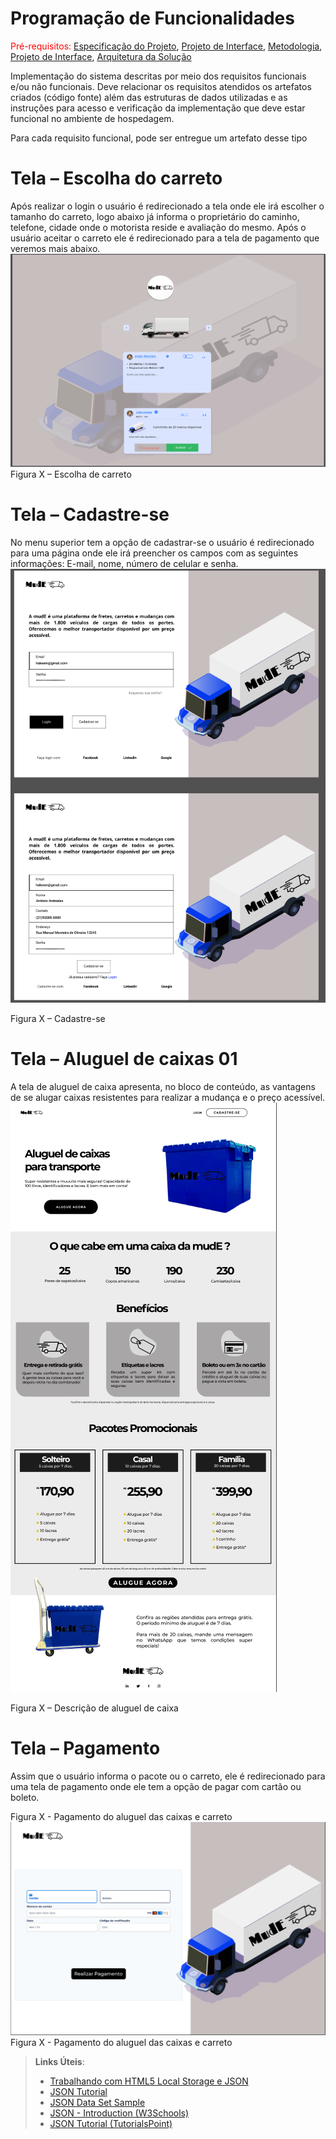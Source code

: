 # Programação de Funcionalidades

<span style="color:red">Pré-requisitos: <a href="2-Especificação do Projeto.md"> Especificação do Projeto</a></span>, <a href="3-Projeto de Interface.md"> Projeto de Interface</a>, <a href="4-Metodologia.md"> Metodologia</a>, <a href="3-Projeto de Interface.md"> Projeto de Interface</a>, <a href="5-Arquitetura da Solução.md"> Arquitetura da Solução</a>

Implementação do sistema descritas por meio dos requisitos funcionais e/ou não funcionais. Deve relacionar os requisitos atendidos os artefatos criados (código fonte) além das estruturas de dados utilizadas e as instruções para acesso e verificação da implementação que deve estar funcional no ambiente de hospedagem.

Para cada requisito funcional, pode ser entregue um artefato desse tipo


<h1> Tela – Escolha do carreto </h1>
Após realizar o login o usuário é redirecionado a tela onde ele irá escolher o tamanho do carreto, logo abaixo já informa o proprietário do caminho, telefone, cidade onde o motorista reside e avaliação do mesmo. Após o usuário aceitar o carreto ele é redirecionado para a tela de pagamento que veremos mais abaixo.

<img src="./img/escolhaMotorista.png">
Figura X – Escolha de carreto


<h1> Tela – Cadastre-se </h1>
No menu superior tem a opção de cadastrar-se o usuário é redirecionado para uma página onde ele irá preencher os campos com as seguintes informações: E-mail, nome, número de celular e senha.

<img src="./img/LoginCadastro.png">

Figura X – Cadastre-se


<h1> Tela – Aluguel de caixas 01 </h1>
A tela de aluguel de caixa apresenta, no bloco de conteúdo, as vantagens de se alugar caixas resistentes para realizar a mudança e o preço acessível.

<img src="./img/aluguelCaixas.png">

Figura X – Descrição de aluguel de caixa

<h1> Tela – Pagamento </h1>
Assim que o usuário informa o pacote ou o carreto, ele é redirecionado para uma tela de pagamento onde ele tem a opção de pagar com cartão ou boleto.

Figura X - Pagamento do aluguel das caixas e carreto
<img src="./img/meioPagamento.png">
Figura X - Pagamento do aluguel das caixas e carreto



> **Links Úteis**:
>
> - [Trabalhando com HTML5 Local Storage e JSON](https://www.devmedia.com.br/trabalhando-com-html5-local-storage-e-json/29045)
> - [JSON Tutorial](https://www.w3resource.com/JSON)
> - [JSON Data Set Sample](https://opensource.adobe.com/Spry/samples/data_region/JSONDataSetSample.html)
> - [JSON - Introduction (W3Schools)](https://www.w3schools.com/js/js_json_intro.asp)
> - [JSON Tutorial (TutorialsPoint)](https://www.tutorialspoint.com/json/index.htm)
